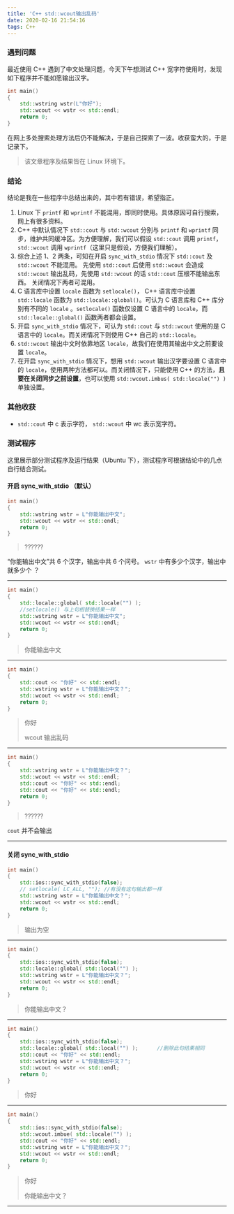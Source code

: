 ```yaml
---
title: 'C++ std::wcout输出乱码'
date: 2020-02-16 21:54:16
tags: C++
---
```


### 遇到问题

最近使用 C++ 遇到了中文处理问题，今天下午想测试 C++ 宽字符使用时，发现如下程序并不能如愿输出汉字。

```c++
int main()
{
    std::wstring wstr(L"你好");
    std::wcout << wstr << std::endl;
    return 0;
}
```

在网上多处搜索处理方法后仍不能解决，于是自己探索了一波。收获蛮大的，于是记录下。

> 该文章程序及结果皆在 Linux 环境下。

<!--more-->

### 结论

结论是我在一些程序中总结出来的，其中若有错误，希望指正。

1. Linux 下 `printf` 和 `wprintf` 不能混用，即同时使用。具体原因可自行搜索，网上有很多资料。
2. C++ 中默认情况下 `std::cout` 与 `std::wcout` 分别与  `printf` 和 `wprintf`  同步，维护共同缓冲区。为方便理解，我们可以假设 `std::cout` 调用 `printf`，`std::wcout` 调用 `wprintf`（这里只是假设，方便我们理解）。
3. 综合上述 1、2 两条，可知在开启 `sync_with_stdio` 情况下 `std::cout` 及 `std::wcout` 不能混用。 先使用 `std::cout` 后使用 `std::wcout` 会造成 `std::wcout` 输出乱码，先使用 `std::wcout` 的话 `std::cout` 压根不能输出东西。 关闭情况下两者可混用。
4. C 语言库中设置 `locale` 函数为 `setlocale()`， C++ 语言库中设置 `std::locale` 函数为 `std::locale::global()`。可认为 C 语言库和 C++ 库分别有不同的 `locale` 。`setlocale()` 函数仅设置 C 语言中的 `locale`，而 `std::locale::global()` 函数两者都会设置。
5. 开启 `sync_with_stdio` 情况下，可认为 `std::cout` 与 `std::wcout` 使用的是 C 语言中的 `locale`。而关闭情况下则使用 C++ 自己的 `std::locale`。
6. `std::wcout` 输出中文时依靠地区 `locale`，故我们在使用其输出中文之前要设置 `locale`。
7. 在开启 `sync_with_stdio` 情况下，想用 `std::wcout` 输出汉字要设置 C 语言中的 `locale`，使用两种方法都可以。而关闭情况下，只能使用 C++ 的方法，**且要在关闭同步之前设置**，也可以使用 `std::wcout.imbus( std::locale("") )` 单独设置。

### 其他收获

* `std::cout` 中 c 表示字符， `std::wcout` 中 wc 表示宽字符。

### 测试程序

这里展示部分测试程序及运行结果（Ubuntu 下），测试程序可根据结论中的几点自行结合测试。

#### 开启 sync_with_stdio （默认）

```c++
int main()
{
    std::wstring wstr = L"你能输出中文";
    std::wcout << wstr << std::endl;
    return 0;
}
```

> ??????

“你能输出中文”共 6 个汉字，输出中共 6 个问号。 `wstr` 中有多少个汉字，输出中就多少个 ？

<hr>


```c++
int main()
{
    std::locale::global( std::locale("") );
    //setlocale() 与上句相替换结果一样
    std::wstring wstr = L"你能输出中文";
    std::wcout << wstr << std::endl;
    return 0;
}
```

> 你能输出中文

<hr>


```c++
int main()
{
    std::cout << "你好" << std::endl;
    std::wstring wstr = L"你能输出中文？";
    std::wcout << wstr << std::endl;
    return 0;
}
```

> 你好
>
> wcout 输出乱码

<hr>


```C++
int main()
{
    std::wstring wstr = L"你能输出中文？";
    std::wcout << wstr << std::endl;
    std::cout << "你好" << std::endl;
    std::cout << "你好" << std::endl;
    return 0;
}
```

> ??????

`cout` 并不会输出

<hr>


#### 关闭 sync_with_stdio

```c++
int main()
{
    std::ios::sync_with_stdio(false);
    // setlocale( LC_ALL, ""); //有没有这句输出都一样
    std::wstring wstr = L"你能输出中文？";
    std::wcout << wstr << std::endl;
    return 0;
}
```

> 输出为空

<hr>


```c++
int main()
{
    std::ios::sync_with_stdio(false);
    std::locale::global( std::local("") );
    std::wstring wstr = L"你能输出中文？";
    std::wcout << wstr << std::endl;
    return 0;
}
```

> 你能输出中文？

<hr>


```c++
int main()
{
    std::ios::sync_with_stdio(false);
    std::locale::global( std::local("") );		//删除此句结果相同
    std::cout << "你好" << std::endl;
    std::wstring wstr = L"你能输出中文？";
    std::wcout << wstr << std::endl;
    return 0;
}
```

> 你好

<hr>


```c++
int main()
{
    std::ios::sync_with_stdio(false);
    std::wcout.imbue( std::locale("") );
    std::cout << "你好" << std::endl;
    std::wstring wstr = L"你能输出中文？";
    std::wcout << wstr << std::endl;
    return 0;
}
```

> 你好
>
> 你能输出中文？

<hr>



